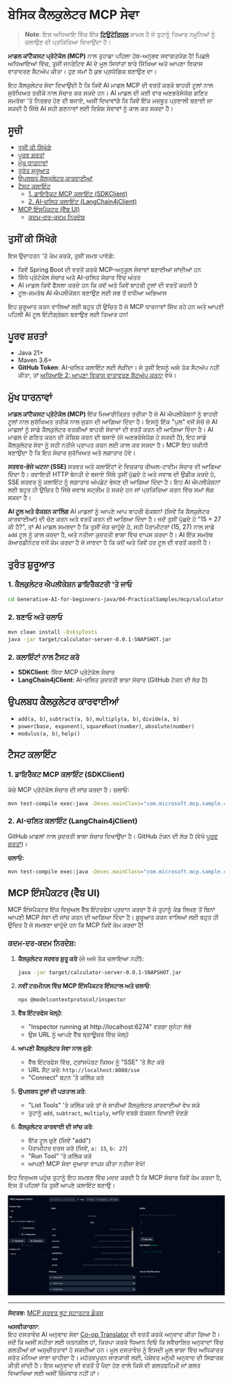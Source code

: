 <!--
CO_OP_TRANSLATOR_METADATA:
{
  "original_hash": "7bf9a4a832911269a8bd0decb97ff36c",
  "translation_date": "2025-07-21T18:24:05+00:00",
  "source_file": "04-PracticalSamples/mcp/calculator/README.md",
  "language_code": "pa"
}
-->
# ਬੇਸਿਕ ਕੈਲਕੁਲੇਟਰ MCP ਸੇਵਾ

>**Note**: ਇਸ ਅਧਿਆਇ ਵਿੱਚ ਇੱਕ [**ਟਿਊਟੋਰਿਯਲ**](./TUTORIAL.md) ਸ਼ਾਮਲ ਹੈ ਜੋ ਤੁਹਾਨੂੰ ਤਿਆਰ ਨਮੂਨਿਆਂ ਨੂੰ ਚਲਾਉਣ ਦੀ ਪ੍ਰਕਿਰਿਆ ਦਿਖਾਉਂਦਾ ਹੈ।

**ਮਾਡਲ ਕਾਂਟੈਕਸਟ ਪ੍ਰੋਟੋਕੋਲ (MCP)** ਨਾਲ ਤੁਹਾਡਾ ਪਹਿਲਾ ਹੱਥ-ਅਨੁਭਵ ਸਵਾਗਤਯੋਗ ਹੈ! ਪਿਛਲੇ ਅਧਿਆਇਆਂ ਵਿੱਚ, ਤੁਸੀਂ ਜਨਰੇਟਿਵ AI ਦੇ ਮੂਲ ਸਿਧਾਂਤਾਂ ਬਾਰੇ ਸਿੱਖਿਆ ਅਤੇ ਆਪਣਾ ਵਿਕਾਸ ਵਾਤਾਵਰਣ ਸੈਟਅੱਪ ਕੀਤਾ। ਹੁਣ ਸਮਾਂ ਹੈ ਕੁਝ ਪ੍ਰਯੋਗਿਕ ਬਣਾਉਣ ਦਾ।

ਇਹ ਕੈਲਕੁਲੇਟਰ ਸੇਵਾ ਦਿਖਾਉਂਦੀ ਹੈ ਕਿ ਕਿਵੇਂ AI ਮਾਡਲ MCP ਦੀ ਵਰਤੋਂ ਕਰਕੇ ਬਾਹਰੀ ਟੂਲਾਂ ਨਾਲ ਸੁਰੱਖਿਅਤ ਤਰੀਕੇ ਨਾਲ ਸੰਚਾਰ ਕਰ ਸਕਦੇ ਹਨ। AI ਮਾਡਲ ਦੀ ਕਈ ਵਾਰ ਅਣਭਰੋਸੇਯੋਗ ਗਣਿਤ ਸਮਰੱਥਾ 'ਤੇ ਨਿਰਭਰ ਹੋਣ ਦੀ ਬਜਾਏ, ਅਸੀਂ ਦਿਖਾਵਾਂਗੇ ਕਿ ਕਿਵੇਂ ਇੱਕ ਮਜ਼ਬੂਤ ਪ੍ਰਣਾਲੀ ਬਣਾਈ ਜਾ ਸਕਦੀ ਹੈ ਜਿੱਥੇ AI ਸਹੀ ਗਣਨਾਵਾਂ ਲਈ ਵਿਸ਼ੇਸ਼ ਸੇਵਾਵਾਂ ਨੂੰ ਕਾਲ ਕਰ ਸਕਦਾ ਹੈ।

## ਸੂਚੀ

- [ਤੁਸੀਂ ਕੀ ਸਿੱਖੋਗੇ](../../../../../04-PracticalSamples/mcp/calculator)
- [ਪੂਰਵ ਸ਼ਰਤਾਂ](../../../../../04-PracticalSamples/mcp/calculator)
- [ਮੁੱਖ ਧਾਰਨਾਵਾਂ](../../../../../04-PracticalSamples/mcp/calculator)
- [ਤੁਰੰਤ ਸ਼ੁਰੂਆਤ](../../../../../04-PracticalSamples/mcp/calculator)
- [ਉਪਲਬਧ ਕੈਲਕੁਲੇਟਰ ਕਾਰਵਾਈਆਂ](../../../../../04-PracticalSamples/mcp/calculator)
- [ਟੈਸਟ ਕਲਾਇੰਟ](../../../../../04-PracticalSamples/mcp/calculator)
  - [1. ਡਾਇਰੈਕਟ MCP ਕਲਾਇੰਟ (SDKClient)](../../../../../04-PracticalSamples/mcp/calculator)
  - [2. AI-ਚਲਿਤ ਕਲਾਇੰਟ (LangChain4jClient)](../../../../../04-PracticalSamples/mcp/calculator)
- [MCP ਇੰਸਪੈਕਟਰ (ਵੈੱਬ UI)](../../../../../04-PracticalSamples/mcp/calculator)
  - [ਕਦਮ-ਦਰ-ਕਦਮ ਨਿਰਦੇਸ਼](../../../../../04-PracticalSamples/mcp/calculator)

## ਤੁਸੀਂ ਕੀ ਸਿੱਖੋਗੇ

ਇਸ ਉਦਾਹਰਨ 'ਤੇ ਕੰਮ ਕਰਕੇ, ਤੁਸੀਂ ਸਮਝ ਪਾਵੋਗੇ:
- ਕਿਵੇਂ Spring Boot ਦੀ ਵਰਤੋਂ ਕਰਕੇ MCP-ਅਨੁਕੂਲ ਸੇਵਾਵਾਂ ਬਣਾਈਆਂ ਜਾਂਦੀਆਂ ਹਨ
- ਸਿੱਧੇ ਪ੍ਰੋਟੋਕੋਲ ਸੰਚਾਰ ਅਤੇ AI-ਚਲਿਤ ਸੰਚਾਰ ਵਿੱਚ ਅੰਤਰ
- AI ਮਾਡਲ ਕਿਵੇਂ ਫੈਸਲਾ ਕਰਦੇ ਹਨ ਕਿ ਕਦੋਂ ਅਤੇ ਕਿਵੇਂ ਬਾਹਰੀ ਟੂਲਾਂ ਦੀ ਵਰਤੋਂ ਕਰਨੀ ਹੈ
- ਟੂਲ-ਸਮਰੱਥ AI ਐਪਲੀਕੇਸ਼ਨ ਬਣਾਉਣ ਲਈ ਸਭ ਤੋਂ ਵਧੀਆ ਅਭਿਆਸ

ਇਹ ਸ਼ੁਰੂਆਤ ਕਰਨ ਵਾਲਿਆਂ ਲਈ ਬਹੁਤ ਹੀ ਉਚਿਤ ਹੈ ਜੋ MCP ਧਾਰਨਾਵਾਂ ਸਿੱਖ ਰਹੇ ਹਨ ਅਤੇ ਆਪਣੀ ਪਹਿਲੀ AI ਟੂਲ ਇੰਟੀਗ੍ਰੇਸ਼ਨ ਬਣਾਉਣ ਲਈ ਤਿਆਰ ਹਨ!

## ਪੂਰਵ ਸ਼ਰਤਾਂ

- Java 21+
- Maven 3.6+
- **GitHub Token**: AI-ਚਲਿਤ ਕਲਾਇੰਟ ਲਈ ਲੋੜੀਂਦਾ। ਜੇ ਤੁਸੀਂ ਇਸਨੂੰ ਅਜੇ ਤੱਕ ਸੈਟਅੱਪ ਨਹੀਂ ਕੀਤਾ, ਤਾਂ [ਅਧਿਆਇ 2: ਆਪਣਾ ਵਿਕਾਸ ਵਾਤਾਵਰਣ ਸੈਟਅੱਪ ਕਰਨਾ](../../../02-SetupDevEnvironment/README.md) ਵੇਖੋ।

## ਮੁੱਖ ਧਾਰਨਾਵਾਂ

**ਮਾਡਲ ਕਾਂਟੈਕਸਟ ਪ੍ਰੋਟੋਕੋਲ (MCP)** ਇੱਕ ਮਿਆਰੀਕ੍ਰਿਤ ਤਰੀਕਾ ਹੈ ਜੋ AI ਐਪਲੀਕੇਸ਼ਨਾਂ ਨੂੰ ਬਾਹਰੀ ਟੂਲਾਂ ਨਾਲ ਸੁਰੱਖਿਅਤ ਤਰੀਕੇ ਨਾਲ ਜੁੜਨ ਦੀ ਆਗਿਆ ਦਿੰਦਾ ਹੈ। ਇਸਨੂੰ ਇੱਕ "ਪੁਲ" ਵਜੋਂ ਸੋਚੋ ਜੋ AI ਮਾਡਲਾਂ ਨੂੰ ਸਾਡੇ ਕੈਲਕੁਲੇਟਰ ਵਰਗੀਆਂ ਬਾਹਰੀ ਸੇਵਾਵਾਂ ਦੀ ਵਰਤੋਂ ਕਰਨ ਦੀ ਆਗਿਆ ਦਿੰਦਾ ਹੈ। AI ਮਾਡਲ ਦੇ ਗਣਿਤ ਕਰਨ ਦੀ ਕੋਸ਼ਿਸ਼ ਕਰਨ ਦੀ ਬਜਾਏ (ਜੋ ਅਣਭਰੋਸੇਯੋਗ ਹੋ ਸਕਦੀ ਹੈ), ਇਹ ਸਾਡੇ ਕੈਲਕੁਲੇਟਰ ਸੇਵਾ ਨੂੰ ਸਹੀ ਨਤੀਜੇ ਪ੍ਰਾਪਤ ਕਰਨ ਲਈ ਕਾਲ ਕਰ ਸਕਦਾ ਹੈ। MCP ਇਹ ਯਕੀਨੀ ਬਣਾਉਂਦਾ ਹੈ ਕਿ ਇਹ ਸੰਚਾਰ ਸੁਰੱਖਿਅਤ ਅਤੇ ਲਗਾਤਾਰ ਹੋਵੇ।

**ਸਰਵਰ-ਭੇਜੇ ਘਟਨਾ (SSE)** ਸਰਵਰ ਅਤੇ ਕਲਾਇੰਟਾਂ ਦੇ ਵਿਚਕਾਰ ਰੀਅਲ-ਟਾਈਮ ਸੰਚਾਰ ਦੀ ਆਗਿਆ ਦਿੰਦਾ ਹੈ। ਰਵਾਇਤੀ HTTP ਬੇਨਤੀ ਦੇ ਬਜਾਏ ਜਿੱਥੇ ਤੁਸੀਂ ਪੁੱਛਦੇ ਹੋ ਅਤੇ ਜਵਾਬ ਦੀ ਉਡੀਕ ਕਰਦੇ ਹੋ, SSE ਸਰਵਰ ਨੂੰ ਕਲਾਇੰਟ ਨੂੰ ਲਗਾਤਾਰ ਅੱਪਡੇਟ ਭੇਜਣ ਦੀ ਆਗਿਆ ਦਿੰਦਾ ਹੈ। ਇਹ AI ਐਪਲੀਕੇਸ਼ਨਾਂ ਲਈ ਬਹੁਤ ਹੀ ਉਚਿਤ ਹੈ ਜਿੱਥੇ ਜਵਾਬ ਸਟ੍ਰੀਮ ਹੋ ਸਕਦੇ ਹਨ ਜਾਂ ਪ੍ਰਕਿਰਿਆ ਕਰਨ ਵਿੱਚ ਸਮਾਂ ਲੱਗ ਸਕਦਾ ਹੈ।

**AI ਟੂਲ ਅਤੇ ਫੰਕਸ਼ਨ ਕਾਲਿੰਗ** AI ਮਾਡਲਾਂ ਨੂੰ ਆਪਣੇ ਆਪ ਬਾਹਰੀ ਫੰਕਸ਼ਨਾਂ (ਜਿਵੇਂ ਕਿ ਕੈਲਕੁਲੇਟਰ ਕਾਰਵਾਈਆਂ) ਦੀ ਚੋਣ ਕਰਨ ਅਤੇ ਵਰਤੋਂ ਕਰਨ ਦੀ ਆਗਿਆ ਦਿੰਦਾ ਹੈ। ਜਦੋਂ ਤੁਸੀਂ ਪੁੱਛਦੇ ਹੋ "15 + 27 ਕੀ ਹੈ?", ਤਾਂ AI ਮਾਡਲ ਸਮਝਦਾ ਹੈ ਕਿ ਤੁਸੀਂ ਜੋੜ ਚਾਹੁੰਦੇ ਹੋ, ਸਹੀ ਪੈਰਾਮੀਟਰਾਂ (15, 27) ਨਾਲ ਸਾਡੇ `add` ਟੂਲ ਨੂੰ ਕਾਲ ਕਰਦਾ ਹੈ, ਅਤੇ ਨਤੀਜਾ ਕੁਦਰਤੀ ਭਾਸ਼ਾ ਵਿੱਚ ਵਾਪਸ ਕਰਦਾ ਹੈ। AI ਇੱਕ ਸਮਰੱਥ ਕੋਆਰਡੀਨੇਟਰ ਵਜੋਂ ਕੰਮ ਕਰਦਾ ਹੈ ਜੋ ਜਾਣਦਾ ਹੈ ਕਿ ਕਦੋਂ ਅਤੇ ਕਿਵੇਂ ਹਰ ਟੂਲ ਦੀ ਵਰਤੋਂ ਕਰਨੀ ਹੈ।

## ਤੁਰੰਤ ਸ਼ੁਰੂਆਤ

### 1. ਕੈਲਕੁਲੇਟਰ ਐਪਲੀਕੇਸ਼ਨ ਡਾਇਰੈਕਟਰੀ 'ਤੇ ਜਾਓ
```bash
cd Generative-AI-for-beginners-java/04-PracticalSamples/mcp/calculator
```

### 2. ਬਣਾਓ ਅਤੇ ਚਲਾਓ
```bash
mvn clean install -DskipTests
java -jar target/calculator-server-0.0.1-SNAPSHOT.jar
```

### 2. ਕਲਾਇੰਟਾਂ ਨਾਲ ਟੈਸਟ ਕਰੋ
- **SDKClient**: ਸਿੱਧਾ MCP ਪ੍ਰੋਟੋਕੋਲ ਸੰਚਾਰ
- **LangChain4jClient**: AI-ਚਲਿਤ ਕੁਦਰਤੀ ਭਾਸ਼ਾ ਸੰਚਾਰ (GitHub ਟੋਕਨ ਦੀ ਲੋੜ ਹੈ)

## ਉਪਲਬਧ ਕੈਲਕੁਲੇਟਰ ਕਾਰਵਾਈਆਂ

- `add(a, b)`, `subtract(a, b)`, `multiply(a, b)`, `divide(a, b)`
- `power(base, exponent)`, `squareRoot(number)`, `absolute(number)`
- `modulus(a, b)`, `help()`

## ਟੈਸਟ ਕਲਾਇੰਟ

### 1. ਡਾਇਰੈਕਟ MCP ਕਲਾਇੰਟ (SDKClient)
ਕੱਚੇ MCP ਪ੍ਰੋਟੋਕੋਲ ਸੰਚਾਰ ਦੀ ਜਾਂਚ ਕਰਦਾ ਹੈ। ਚਲਾਓ:
```bash
mvn test-compile exec:java -Dexec.mainClass="com.microsoft.mcp.sample.client.SDKClient" -Dexec.classpathScope=test
```

### 2. AI-ਚਲਿਤ ਕਲਾਇੰਟ (LangChain4jClient)
GitHub ਮਾਡਲਾਂ ਨਾਲ ਕੁਦਰਤੀ ਭਾਸ਼ਾ ਸੰਚਾਰ ਦਿਖਾਉਂਦਾ ਹੈ। GitHub ਟੋਕਨ ਦੀ ਲੋੜ ਹੈ (ਵੇਖੋ [ਪੂਰਵ ਸ਼ਰਤਾਂ](../../../../../04-PracticalSamples/mcp/calculator))।

**ਚਲਾਓ:**
```bash
mvn test-compile exec:java -Dexec.mainClass="com.microsoft.mcp.sample.client.LangChain4jClient" -Dexec.classpathScope=test
```

## MCP ਇੰਸਪੈਕਟਰ (ਵੈੱਬ UI)

MCP ਇੰਸਪੈਕਟਰ ਇੱਕ ਵਿਜੁਅਲ ਵੈੱਬ ਇੰਟਰਫੇਸ ਪ੍ਰਦਾਨ ਕਰਦਾ ਹੈ ਜੋ ਤੁਹਾਨੂੰ ਕੋਡ ਲਿਖਣ ਤੋਂ ਬਿਨਾਂ ਆਪਣੀ MCP ਸੇਵਾ ਦੀ ਜਾਂਚ ਕਰਨ ਦੀ ਆਗਿਆ ਦਿੰਦਾ ਹੈ। ਸ਼ੁਰੂਆਤ ਕਰਨ ਵਾਲਿਆਂ ਲਈ ਬਹੁਤ ਹੀ ਉਚਿਤ ਹੈ ਜੋ ਸਮਝਣਾ ਚਾਹੁੰਦੇ ਹਨ ਕਿ MCP ਕਿਵੇਂ ਕੰਮ ਕਰਦਾ ਹੈ!

### ਕਦਮ-ਦਰ-ਕਦਮ ਨਿਰਦੇਸ਼:

1. **ਕੈਲਕੁਲੇਟਰ ਸਰਵਰ ਸ਼ੁਰੂ ਕਰੋ** (ਜੇ ਅਜੇ ਤੱਕ ਚਲਾਇਆ ਨਹੀਂ):
   ```bash
   java -jar target/calculator-server-0.0.1-SNAPSHOT.jar
   ```

2. **ਨਵੀਂ ਟਰਮੀਨਲ ਵਿੱਚ MCP ਇੰਸਪੈਕਟਰ ਇੰਸਟਾਲ ਅਤੇ ਚਲਾਓ**:
   ```bash
   npx @modelcontextprotocol/inspector
   ```

3. **ਵੈੱਬ ਇੰਟਰਫੇਸ ਖੋਲ੍ਹੋ**:
   - "Inspector running at http://localhost:6274" ਵਰਗਾ ਸੁਨੇਹਾ ਲੱਭੋ
   - ਉਸ URL ਨੂੰ ਆਪਣੇ ਵੈੱਬ ਬ੍ਰਾਊਜ਼ਰ ਵਿੱਚ ਖੋਲ੍ਹੋ

4. **ਆਪਣੀ ਕੈਲਕੁਲੇਟਰ ਸੇਵਾ ਨਾਲ ਜੁੜੋ**:
   - ਵੈੱਬ ਇੰਟਰਫੇਸ ਵਿੱਚ, ਟ੍ਰਾਂਸਪੋਰਟ ਕਿਸਮ ਨੂੰ "SSE" 'ਤੇ ਸੈਟ ਕਰੋ
   - URL ਸੈਟ ਕਰੋ: `http://localhost:8080/sse`
   - "Connect" ਬਟਨ 'ਤੇ ਕਲਿੱਕ ਕਰੋ

5. **ਉਪਲਬਧ ਟੂਲਾਂ ਦੀ ਪੜਤਾਲ ਕਰੋ**:
   - "List Tools" 'ਤੇ ਕਲਿੱਕ ਕਰੋ ਤਾਂ ਜੋ ਸਾਰੀਆਂ ਕੈਲਕੁਲੇਟਰ ਕਾਰਵਾਈਆਂ ਵੇਖ ਸਕੋ
   - ਤੁਹਾਨੂੰ `add`, `subtract`, `multiply`, ਆਦਿ ਵਰਗੇ ਫੰਕਸ਼ਨ ਦਿਖਾਈ ਦੇਣਗੇ

6. **ਕੈਲਕੁਲੇਟਰ ਕਾਰਵਾਈ ਦੀ ਜਾਂਚ ਕਰੋ**:
   - ਇੱਕ ਟੂਲ ਚੁਣੋ (ਜਿਵੇਂ "add")
   - ਪੈਰਾਮੀਟਰ ਦਰਜ ਕਰੋ (ਜਿਵੇਂ, `a: 15`, `b: 27`)
   - "Run Tool" 'ਤੇ ਕਲਿੱਕ ਕਰੋ
   - ਆਪਣੀ MCP ਸੇਵਾ ਦੁਆਰਾ ਵਾਪਸ ਕੀਤਾ ਨਤੀਜਾ ਵੇਖੋ!

ਇਹ ਵਿਜੁਅਲ ਪਹੁੰਚ ਤੁਹਾਨੂੰ ਇਹ ਸਮਝਣ ਵਿੱਚ ਮਦਦ ਕਰਦੀ ਹੈ ਕਿ MCP ਸੰਚਾਰ ਕਿਵੇਂ ਕੰਮ ਕਰਦਾ ਹੈ, ਇਸ ਤੋਂ ਪਹਿਲਾਂ ਕਿ ਤੁਸੀਂ ਆਪਣੇ ਕਲਾਇੰਟ ਬਣਾਉ।

![npx inspector](../../../../../translated_images/tool.214c70103694335c4cfdc2d624373dfce4b0162f6aea089ac1da9051fb563b7f.pa.png)

---
**ਸੰਦਰਭ:** [MCP ਸਰਵਰ ਬੂਟ ਸਟਾਰਟਰ ਡੌਕਸ](https://docs.spring.io/spring-ai/reference/api/mcp/mcp-server-boot-starter-docs.html)

**ਅਸਵੀਕਾਰਨਾ**:  
ਇਹ ਦਸਤਾਵੇਜ਼ AI ਅਨੁਵਾਦ ਸੇਵਾ [Co-op Translator](https://github.com/Azure/co-op-translator) ਦੀ ਵਰਤੋਂ ਕਰਕੇ ਅਨੁਵਾਦ ਕੀਤਾ ਗਿਆ ਹੈ। ਜਦੋਂ ਕਿ ਅਸੀਂ ਸਹੀਤਾ ਲਈ ਯਤਨਸ਼ੀਲ ਹਾਂ, ਕਿਰਪਾ ਕਰਕੇ ਧਿਆਨ ਦਿਓ ਕਿ ਸਵੈਚਾਲਿਤ ਅਨੁਵਾਦਾਂ ਵਿੱਚ ਗਲਤੀਆਂ ਜਾਂ ਅਸੁਚੀਤਤਾਵਾਂ ਹੋ ਸਕਦੀਆਂ ਹਨ। ਮੂਲ ਦਸਤਾਵੇਜ਼ ਨੂੰ ਇਸਦੀ ਮੂਲ ਭਾਸ਼ਾ ਵਿੱਚ ਅਧਿਕਾਰਤ ਸਰੋਤ ਮੰਨਿਆ ਜਾਣਾ ਚਾਹੀਦਾ ਹੈ। ਮਹੱਤਵਪੂਰਨ ਜਾਣਕਾਰੀ ਲਈ, ਪੇਸ਼ੇਵਰ ਮਨੁੱਖੀ ਅਨੁਵਾਦ ਦੀ ਸਿਫਾਰਸ਼ ਕੀਤੀ ਜਾਂਦੀ ਹੈ। ਇਸ ਅਨੁਵਾਦ ਦੀ ਵਰਤੋਂ ਤੋਂ ਪੈਦਾ ਹੋਣ ਵਾਲੇ ਕਿਸੇ ਵੀ ਗਲਤਫਹਿਮੀ ਜਾਂ ਗਲਤ ਵਿਆਖਿਆ ਲਈ ਅਸੀਂ ਜ਼ਿੰਮੇਵਾਰ ਨਹੀਂ ਹਾਂ।